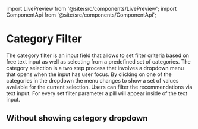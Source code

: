 import LivePreview from '@site/src/components/LivePreview';
import ComponentApi from '@site/src/components/ComponentApi';

# Category Filter

The category filter is an input field that allows to set filter criteria based on free text input as well as selecting from a predefined set of categories.
The category selection is a two step process that involves a dropdown menu that opens when the input has user focus.
By clicking on one of the categories in the dropdown the menu changes to show a set of values available for the current selection. Users can filter the recommendations via text input.
For every set filter parameter a pill will appear inside of the text input.

<LivePreview name="category-filter" height="12rem"></LivePreview>

## Without showing category dropdown

<LivePreview name="category-filter-suggestions" height="12rem"></LivePreview>

<ComponentApi name="cui-category-filter"></ComponentApi>
<ComponentApi name="cw-category-filter"></ComponentApi>
